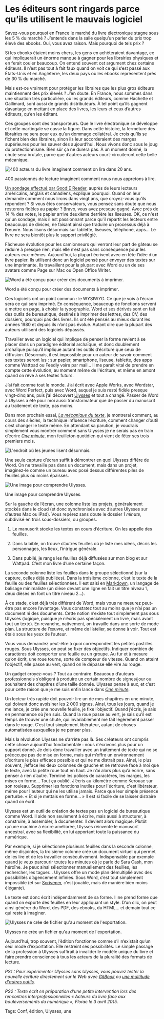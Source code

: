 # Les éditeurs sont ringards parce qu&#8217;ils utilisent le mauvais logiciel

Savez-vous pourquoi en France le marché du livre électronique stagne sous les 5 % du marché ? J’entends dans la salle quelqu’un parler du prix trop élevé des ebooks. Oui, vous avez raison. Mais pourquoi de tels prix ?

Si les ebooks étaient moins chers, les gens en achèteraient davantage, ce qui impliquerait un énorme manque à gagner pour les librairies physiques et en ferait couler beaucoup. On entend souvent cet argument chez certains éditeurs. Il n’est pas tout à fait faux quand on voit ce qui s’est passé aux États-Unis et en Angleterre, les deux pays où les ebooks représentent près de 30 % du marché.

Mais est-ce vraiment pour protéger les libraires que les plus gros éditeurs maintiennent des prix élevés ? J’en doute. En France, nous sommes dans une situation très particulière, où les grands éditeurs, comme Hachette et Gallimard, sont aussi de grands distributeurs. À tel point qu’ils gagnent davantage en mettant en place des livres, les leurs et ceux d’autres éditeurs, qu’en les éditant.

Ces groupes sont des transporteurs. Que le livre électronique se développe et cette martingale se casse la figure. Dans cette histoire, la fermeture des librairies ne sera pour eux qu’un dommage collatéral. Je crois qu’ils se fichent bien des libraires, sinon ils leur accorderaient des marges supérieures pour les sauver dès aujourd’hui. Nous vivons donc sous le joug du protectionnisme. Bien sûr ça ne durera pas. À un moment donné, la chute sera brutale, parce que d’autres acteurs court-circuiteront cette belle mécanique.

![400 acteurs du livre imaginent comment on lira dans 20 ans.](https://tcrouzet.com/images_tc/2015/04/one4.png)

400 passionnés de lecture imaginent comment nous nous appretons à lire.

[Un sondage effectué par Good E Reader](http://goodereader.com/blog/e-book-news/how-will-people-read-books-20-years-from-now), auprès de leurs lecteurs américains, anglais et canadiens, explique pourquoi. Quand on leur demande comment nous lirons dans vingt ans, que croyez-vous qu’ils répondent ? Si vous êtes conservateurs, vous pensez sans doute que nous resterons fidèles au papier ? Bravo, vous avez presque gagné. Avec près de 14 % des votes, le papier arrive deuxième derrière les liseuses. OK, ce n'est qu'un sondage, mais il est passionnant parce qu'il répartit les lecteurs entre beaucoups de divices, ne faisant ainsi que traduire un processus déjà à l’œuvre. Nous lisons désormais sur tablette, liseuses, téléphone, apps… Le livre ne sera bientôt plus le support privilégié.

Fâcheuse évolution pour les camionneurs qui verront leur part de gâteau se réduire à presque rien, mais elle n’est pas sans conséquence pour les auteurs eux-mêmes. Aujourd’hui, la plupart écrivent avec en tête l’idée d’un livre papier. Ils utilisent donc un logiciel pensé pour envoyer des textes sur une imprimante. Ils travaillent pour la plupart avec Word ou un de ses avatars comme Page sur Mac ou Open Office Writer.

![Word a été conçu pour créer des documents à imprimer.](https://tcrouzet.com/images_tc/2015/04/one2.jpg)

Word a été conçu pour créer des documents à imprimer.

Ces logiciels ont un point commun : le WYSIWYG. Ce que je vois à l’écran sera ce qui sera imprimé. En conséquence, beaucoup de fonctions servent à mettre en page, à choisir la typographie. Word et ses dérivés sont en fait des outils de bureautique, destinés à imprimer des lettres, des CV, des dossiers, pourquoi pas des livres. Ils ont été pensés au mieux durant les années 1980 et depuis ils n’ont pas évolué. Autant dire que la plupart des auteurs utilisent des logiciels dépassés.

Travailler avec un logiciel qui implique de penser la forme revient à se placer dans un paradigme éditorial archaïque, et donc doublement archaïque puisqu’il implique autant les outils d’écriture que ceux de diffusion. Désormais, il est impossible pour un auteur de savoir comment ses textes seront lus : sur papier, smartphone, liseuse, tablette, des apps comme Wattpad ou Feedly voire par mail… Il me paraît vital de prendre en compte cette évolution, au moment même de l'écriture, et même en amont quand on rêve à ses textes futurs.

J’ai fait comme tout le monde. J’ai écrit avec Apple Works, avec Wordstar, avec Word Perfect, puis avec Word, auquel je suis resté fidèle presque vingt-cinq ans, puis j’ai découvert [Ulysses](http://www.ulyssesapp.com/) et tout a changé. Passer de Word à Ulysses a été pour moi aussi transformateur que de passer du manuscrit au traitement de texte, pas moins.

Dans mon prochain essai, [*La mécanique du texte*](http://tcrouzet.com/la-mecanique-du-texte/), je montrerai comment, au cours des siècles, la technique influence l’écriture, comment changer d’outil c’est changer le texte même. En attendant sa parution, je voudrais simplement vous montrer comment sans Ulysses je ne serais pas en train d’écrire [*One minute*](http://www.wattpad.com/story/29694130-1-minute), mon feuilleton quotidien qui vient de fêter ses trois premiers mois.

![L'endroit où les jeunes lisent désormais.](https://tcrouzet.com/images_tc/2015/04/one0-600x320.jpg)

Une seule capture d’écran suffit à démontrer en quoi Ulysses diffère de Word. On ne travaille pas dans un document, mais dans un projet, imaginez-le comme un bureau avec posé dessus différentes piles de feuilles plus où moins épaisses.

![Une image pour comprendre Ulysses.](https://tcrouzet.com/images_tc/2015/04/one1.jpg)

Une image pour comprendre Ulysses.

Sur la gauche de l’écran, une colonne liste les projets, généralement stockés dans le cloud (et donc synchronisés avec d’autres Ulysses sur d’autres Mac ou iPad). Vous repérez sans doute le dossier *1 minute*, subdivisé en trois sous-dossiers, ou groupes.

1. Le manuscrit stocke les textes en cours d’écriture. On les appelle des feuilles.

2. Dans la bible, on trouve d’autres feuilles où je liste mes idées, décris les personnages, les lieux, l’intrigue générale.

3. Dans publié, je range les feuilles déjà diffusées sur mon blog et sur Wattpad. C’est mon livre d’une certaine façon.

La seconde colonne liste les feuilles dans le groupe sélectionné (sur la capture, celles déjà publiées). Dans la troisième colonne, c’est le texte de la feuille ou des feuilles sélectionnées. Il est saisi en [Markdown](http://fr.wikipedia.org/wiki/Markdown), un langage de balisage minimaliste (un dièse devant une ligne en fait un titre niveau 1, deux dièses en font un titre niveau 2…).

À ce stade, c’est déjà très différent de Word, mais vous ne mesurez peut-être pas encore l’avantage. Vous constatez tout au moins que je n’ai pas un document ni des documents. Cette notion n’existe tout simplement pas sous Ulysses (logique, puisque je n’écris pas spécialement un livre, mais avant tout un texte). En revanche, nativement, on travaille dans une sorte de mode plan. La structure de l’œuvre, et même de l’atelier, se donne à voir. Tout est étalé sous les yeux de l’auteur.

Vous vous demandez peut-être à quoi correspondent les petites pastilles rouges. Sous Ulysses, on peut se fixer des objectifs. Indiquer combien de caractères doit comporter une feuille ou un groupe. Au fur et à mesure qu’on écrit, une roue tourne, sorte de compteur de vitesse. Quand on atteint l’objectif, elle passe au vert, quand on le dépasse elle vire au rouge.

Un gadget croyez-vous ? Tout au contraire. Beaucoup d’auteurs professionnels s’obligent à produire un certain nombre de signes/jour ou souhaitent des chapitres d’une taille donnée. Ulysses pense à eux, et c’est pour cette raison que je me suis enfin lancé dans [*One minute*](http://www.wattpad.com/story/29694130-1-minute).

Un lecteur très rapide doit pouvoir lire un de mes chapitres en une minute, qui doivent donc avoisiner les 2 000 signes. Ainsi, tous les jours, quand je me lance, je crée une nouvelle feuille, je fixe l’objectif. Quand j’écris, je sais en permanence où j’en suis. Quand la roue passe au vert, je sais qu’il est temps de trouver une chute, qui invariablement me fait légèrement passer dans le rouge. C’est tout simplement libérateur, autant de choses automatisées auxquelles je ne penser plus.

Mais la révolution Ulysses ne s’arrête pas là. Ses créateurs ont compris cette chose aujourd’hui fondamentale : nous n’écrivons plus pour un support donné. Je dois donc travailler avec un traitement de texte qui ne se préoccupe pas de mise en forme, mais qui m’offre un environnement d’écriture le plus efficace possible et qui ne me distrait pas. Ainsi, le plus souvent, j’efface les deux colonnes de gauche et ne retrouve face à moi que le texte, avec la petite roue tout en haut. Je n’ai alors plus qu’à écrire, sans penser à rien d’autre. Terminé les polices de caractères, les marges, les mises en forme… Tout ça oublié. J’écris au kilomètre comme Kerouac sur son rouleau. Supprimer les fonctions inutiles pour l'écriture, c'est libérateur, même pour l'auteur qui ne les utilise jamais. Parce que leur simple présence perturbe. « Et si je mettais en forme… » Il est si facile de se laisser distraire quand on écrit.

Ulysses est un outil de création de textes pas un logiciel de bureautique comme Word. Il aide non seulement à écrire, mais aussi à structurer, à construire, à assembler, à documenter. Il devient alors magique. Plutôt qu’une machine à écrire améliorée, Ulysses réinvente le manuscrit ancestral, avec sa flexibilité, en lui apportant toute la puissance du numérique.

Par exemple, si je sélectionne plusieurs feuilles dans la seconde colonne, même disjointes, la troisième colonne crée un document virtuel qui permet de les lire et de les travailler consécutivement. Indispensable par exemple quand je veux parcourir toutes les minutes où je parle de Sara Cash, mon héroïne. Je peux ainsi sélectionner manuellement des feuilles, les rechercher, les taguer… Ulysses offre un mode plan démultiplié avec des possibilités d’agencement infinies. Sous Word, c’est tout simplement impossible (et sur [Scrivener](/2013/05/25/scrivener-le-traitement-de-texte-des-auteurs/), c’est jouable, mais de manière bien moins élégante).

Le texte est donc écrit indépendamment de sa forme. Il ne prend forme que quand on exporte des feuilles en leur appliquant un style. D’un clic, on peut ainsi générer du Word, des PDF, des ebooks, du HTML… et demain tout ce qui reste à imaginer.

![Ulysses ne crée de fichier qu'au moment de l'exportation.](https://tcrouzet.com/images_tc/2015/04/one5.jpg)

Ulysses ne crée un fichier qu'au moment de l'exportation.

Aujourd’hui, trop souvent, l’édition fonctionne comme s’il n’existait qu’un seul mode d’exportation. Elle restreint ses possibilités. Le simple passage de la profession à Ulysses suffirait à invalider le modèle unique du livre et faire prendre conscience à tous les acteurs de la pluralité des formats de lecture.

*PS1 : Pour expérimenter Ulysses sans Ulysses, vous pouvez tester la nouvelle écriture directement sur le Web avec [GitBook](https://www.gitbook.com) ou [une multitude d'autres outils](/2016/10/19/les-outils-de-lecrivain/).*

*PS2 : Texte écrit en préparation d’une petite intervention lors des rencontres interprofessionnelles « Acteurs du livre face aux bouleversements du numérique », Florac le 3 avril 2015.*

Tags: Conf, édition, Ulysses, une